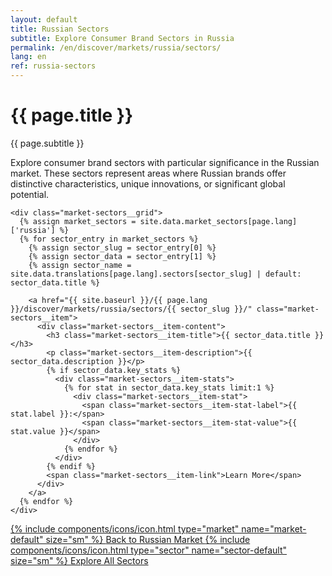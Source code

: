 ```yaml
---
layout: default
title: Russian Sectors
subtitle: Explore Consumer Brand Sectors in Russia
permalink: /en/discover/markets/russia/sectors/
lang: en
ref: russia-sectors
---
```


<!-- Hero Panel -->
<div class="panel panel--hero">
  <div class="panel__content">
    <h1 class="panel__heading-primary">{{ page.title }}</h1>
    <p class="panel__subtitle">{{ page.subtitle }}</p>
  </div>
</div>

<!-- Sectors Grid Panel -->
<div class="panel panel--light">
  <div class="panel__content">
    <div class="market-sectors__description">
      <p>Explore consumer brand sectors with particular significance in the Russian market. These sectors represent areas where Russian brands offer distinctive characteristics, unique innovations, or significant global potential.</p>
    </div>
    
    <div class="market-sectors__grid">
      {% assign market_sectors = site.data.market_sectors[page.lang]['russia'] %}
      {% for sector_entry in market_sectors %}
        {% assign sector_slug = sector_entry[0] %}
        {% assign sector_data = sector_entry[1] %}
        {% assign sector_name = site.data.translations[page.lang].sectors[sector_slug] | default: sector_data.title %}
        
        <a href="{{ site.baseurl }}/{{ page.lang }}/discover/markets/russia/sectors/{{ sector_slug }}/" class="market-sectors__item">
          <div class="market-sectors__item-content">
            <h3 class="market-sectors__item-title">{{ sector_data.title }}</h3>
            <p class="market-sectors__item-description">{{ sector_data.description }}</p>
            {% if sector_data.key_stats %}
              <div class="market-sectors__item-stats">
                {% for stat in sector_data.key_stats limit:1 %}
                  <div class="market-sectors__item-stat">
                    <span class="market-sectors__item-stat-label">{{ stat.label }}:</span>
                    <span class="market-sectors__item-stat-value">{{ stat.value }}</span>
                  </div>
                {% endfor %}
              </div>
            {% endif %}
            <span class="market-sectors__item-link">Learn More</span>
          </div>
        </a>
      {% endfor %}
    </div>
  </div>
</div>

<!-- Navigation Links -->
<div class="panel panel--olive-soft">
  <div class="panel__content">
    <div class="market-sectors__navigation">
      <div class="market-sectors__navigation-links">
        <a href="{{ site.baseurl }}/{{ page.lang }}/discover/markets/russia/" class="market-sectors__navigation-link">
          <span class="market-sectors__navigation-icon">
            {% include components/icons/icon.html type="market" name="market-default" size="sm" %}
          </span>
          Back to Russian Market
        </a>
        <a href="{{ site.baseurl }}/{{ page.lang }}/discover/sectors/" class="market-sectors__navigation-link">
          <span class="market-sectors__navigation-icon">
            {% include components/icons/icon.html type="sector" name="sector-default" size="sm" %}
          </span>
          Explore All Sectors
        </a>
      </div>
    </div>
  </div>
</div>